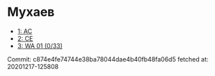 # Мухаев
- [1: AC](1.md)
- [2: CE](2.md)
- [3: WA 01 (0/33)](3.md)

Commit: c874e4fe74744e38ba78044dae4b40fb48fa06d5
 fetched at: 20201217-125808
